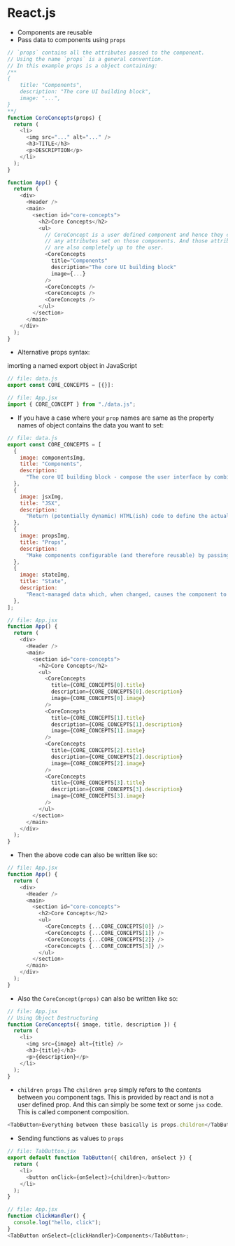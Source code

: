 # React.js

- Components are reusable
- Pass data to components using `props`

```js
// `props` contains all the attributes passed to the component.
// Using the name `props` is a general convention.
// In this example props is a object containing:
/**
{
    title: "Components",
    description: "The core UI building block",
    image: "...",
}
**/
function CoreConcepts(props) {
  return (
    <li>
      <img src="..." alt="..." />
      <h3>TITLE</h3>
      <p>DESCRIPTION</p>
    </li>
  );
}

function App() {
  return (
    <div>
      <Header />
      <main>
        <section id="core-concepts">
          <h2>Core Concepts</h2>
          <ul>
            // CoreConcept is a user defined component and hence they can have
            // any attributes set on those components. And those attribute names
            // are also completely up to the user.
            <CoreConcepts
              title="Components"
              description="The core UI building block"
              image={...}
            />
            <CoreConcepts />
            <CoreConcepts />
            <CoreConcepts />
          </ul>
        </section>
      </main>
    </div>
  );
}
```

- Alternative props syntax:

imorting a named export object in JavaScript

```js
// file: data.js
export const CORE_CONCEPTS = [{}]:
```

```js
// file: App.jsx
import { CORE_CONCEPT } from "./data.js";
```

- If you have a case where your `prop` names are same as the property names of object contains the data you want to set:

```js
// file: data.js
export const CORE_CONCEPTS = [
  {
    image: componentsImg,
    title: "Components",
    description:
      "The core UI building block - compose the user interface by combining multiple components.",
  },
  {
    image: jsxImg,
    title: "JSX",
    description:
      "Return (potentially dynamic) HTML(ish) code to define the actual markup that will be rendered.",
  },
  {
    image: propsImg,
    title: "Props",
    description:
      "Make components configurable (and therefore reusable) by passing input data to them.",
  },
  {
    image: stateImg,
    title: "State",
    description:
      "React-managed data which, when changed, causes the component to re-render & the UI to update.",
  },
];
```

```js
// file: App.jsx
function App() {
  return (
    <div>
      <Header />
      <main>
        <section id="core-concepts">
          <h2>Core Concepts</h2>
          <ul>
            <CoreConcepts
              title={CORE_CONCEPTS[0].title}
              description={CORE_CONCEPTS[0].description}
              image={CORE_CONCEPTS[0].image}
            />
            <CoreConcepts
              title={CORE_CONCEPTS[1].title}
              description={CORE_CONCEPTS[1].description}
              image={CORE_CONCEPTS[1].image}
            />
            <CoreConcepts
              title={CORE_CONCEPTS[2].title}
              description={CORE_CONCEPTS[2].description}
              image={CORE_CONCEPTS[2].image}
            />
            <CoreConcepts
              title={CORE_CONCEPTS[3].title}
              description={CORE_CONCEPTS[3].description}
              image={CORE_CONCEPTS[3].image}
            />
          </ul>
        </section>
      </main>
    </div>
  );
}
```

- Then the above code can also be written like so:

```js
// file: App.jsx
function App() {
  return (
    <div>
      <Header />
      <main>
        <section id="core-concepts">
          <h2>Core Concepts</h2>
          <ul>
            <CoreConcepts {...CORE_CONCEPTS[0]} />
            <CoreConcepts {...CORE_CONCEPTS[1]} />
            <CoreConcepts {...CORE_CONCEPTS[2]} />
            <CoreConcepts {...CORE_CONCEPTS[3]} />
          </ul>
        </section>
      </main>
    </div>
  );
}
```

- Also the `CoreConcept(props)` can also be written like so:

```js
// file: App.jsx
// Using Object Destructuring
function CoreConcepts({ image, title, description }) {
  return (
    <li>
      <img src={image} alt={title} />
      <h3>{title}</h3>
      <p>{description}</p>
    </li>
  );
}
```

- `children props`
  The `children prop` simply refers to the contents between you component tags.
  This is provided by react and is not a user defined prop.
  And this can simply be some text or some `jsx` code. This is called component
  composition.

```js
<TabButton>Everything between these basically is props.children</TabButton>
```

- Sending functions as values to `props`

```js
// file: TabButton.jsx
export default function TabButton({ children, onSelect }) {
  return (
    <li>
      <button onClick={onSelect}>{children}</button>
    </li>
  );
}

// file: App.jsx
function clickHandler() {
  console.log("hello, click");
}
<TabButton onSelect={clickHandler}>Components</TabButton>;
```
